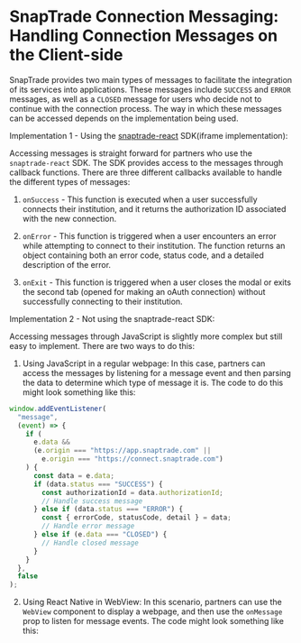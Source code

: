 # SnapTrade Connection Messaging: Handling Connection Messages on the Client-side

SnapTrade provides two main types of messages to facilitate the integration of its services into applications. These messages include `SUCCESS` and `ERROR` messages, as well as a `CLOSED` message for users who decide not to continue with the connection process. The way in which these messages can be accessed depends on the implementation being used.

Implementation 1 - Using the [snaptrade-react](https://www.npmjs.com/package/snaptrade-react) SDK(iframe implementation):

Accessing messages is straight forward for partners who use the `snaptrade-react` SDK. The SDK provides access to the messages through callback functions. There are three different callbacks available to handle the different types of messages:

1. `onSuccess` - This function is executed when a user successfully connects their institution, and it returns the authorization ID associated with the new connection.

2. `onError` - This function is triggered when a user encounters an error while attempting to connect to their institution. The function returns an object containing both an error code, status code, and a detailed description of the error.

3. `onExit` - This function is triggered when a user closes the modal or exits the second tab (opened for making an oAuth connection) without successfully connecting to their institution.

Implementation 2 - Not using the snaptrade-react SDK:

Accessing messages through JavaScript is slightly more complex but still easy to implement. There are two ways to do this:

1. Using JavaScript in a regular webpage: In this case, partners can access the messages by listening for a message event and then parsing the data to determine which type of message it is. The code to do this might look something like this:
  ```js
  window.addEventListener(
    "message",
    (event) => {
      if (
        e.data &&
        (e.origin === "https://app.snaptrade.com" ||
          e.origin === "https://connect.snaptrade.com")
      ) {
        const data = e.data;
        if (data.status === "SUCCESS") {
          const authorizationId = data.authorizationId;
          // Handle success message
        } else if (data.status === "ERROR") {
          const { errorCode, statusCode, detail } = data;
          // Handle error message
        } else if (e.data === "CLOSED") {
          // Handle closed message
        }
      }
    },
    false
  );
  ```

2. Using React Native in WebView: In this scenario, partners can use the `WebView` component to display a webpage, and then use the `onMessage` prop to listen for message events. The code might look something like this:
